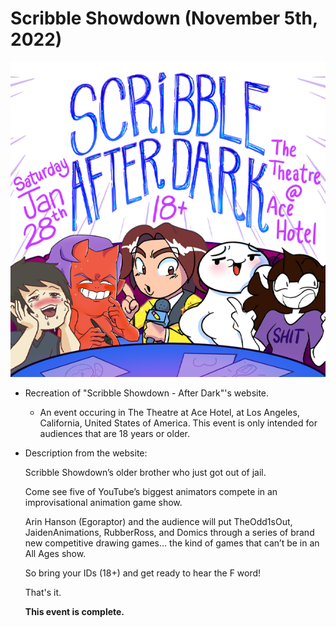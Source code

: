 # Scribble Showdown (November 5th, 2022)
![title-scribble](https://github.com/theinsidersandrush/ScribbleShowdown/blob/c1d07884c3a4718753571b163f11caadd0fddc78/img/title-scribble.png)

- Recreation of "Scribble Showdown - After Dark"'s website. 
  - An event occuring in The Theatre at Ace Hotel, at Los Angeles, California, United States of America.
  This event is only intended for audiences that are 18 years or older.

- Description from the website:


  Scribble Showdown’s older brother who just got out of jail.

  Come see five of YouTube’s biggest animators compete in an improvisational animation game show.

  Arin Hanson (Egoraptor) and the audience will put TheOdd1sOut, JaidenAnimations, RubberRoss, and Domics through a series of brand new competitive drawing games… the  kind of games that can’t be in an All Ages show.

  So bring your IDs (18+) and get ready to hear the F word!
  
  That's it.
  
  __This event is complete.__
